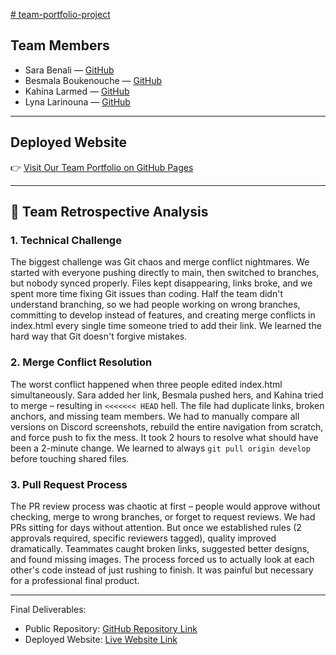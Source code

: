 [# team-portfolio-project](https://sarabenali11.github.io/team-portfolio-project)

## Team Members
- Sara Benali — [GitHub](https://github.com/SaraBenali11)  
- Besmala Boukenouche — [GitHub](https://github.com/Besmala-BOUKENOUCHE)  
- Kahina Larmed — [GitHub](https://github.com/LarmedKahina)  
- Lyna Larinouna — [GitHub](https://github.com/LarinounaLyna)  

---

## Deployed Website
👉 [Visit Our Team Portfolio on GitHub Pages](https://sarabenali11.github.io/team-portfolio-project/)

---
## 🧠 Team Retrospective Analysis

### 1. Technical Challenge 
The biggest challenge was Git chaos and merge conflict nightmares. We started with everyone pushing directly to main, then switched to branches, but nobody synced properly. Files kept disappearing, links broke, and we spent more time fixing Git issues than coding. Half the team didn't understand branching, so we had people working on wrong branches, committing to develop instead of features, and creating merge conflicts in index.html every single time someone tried to add their link. We learned the hard way that Git doesn't forgive mistakes.

### 2. Merge Conflict Resolution 
The worst conflict happened when three people edited index.html simultaneously. Sara added her link, Besmala pushed hers, and Kahina tried to merge – resulting in `<<<<<<< HEAD` hell. The file had duplicate links, broken anchors, and missing team members. We had to manually compare all versions on Discord screenshots, rebuild the entire navigation from scratch, and force push to fix the mess. It took 2 hours to resolve what should have been a 2-minute change. We learned to always `git pull origin develop` before touching shared files.

### 3. Pull Request Process 
The PR review process was chaotic at first – people would approve without checking, merge to wrong branches, or forget to request reviews. We had PRs sitting for days without attention. But once we established rules (2 approvals required, specific reviewers tagged), quality improved dramatically. Teammates caught broken links, suggested better designs, and found missing images. The process forced us to actually look at each other's code instead of just rushing to finish. It was painful but necessary for a professional final product.

---

 Final Deliverables:  
- Public Repository: [GitHub Repository Link](https://github.com/SaraBenali11/team-portfolio-project.git)  
- Deployed Website: [Live Website Link](https://sarabenali11.github.io/team-portfolio-project/)
